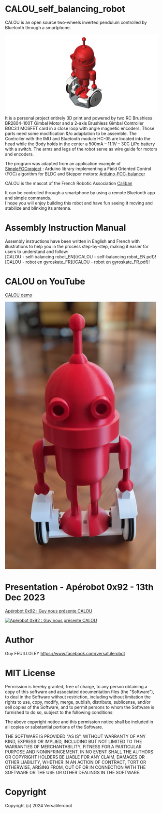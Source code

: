 # CALOU_self_balancing_robot
CALOU is an open source two-wheels inverted pendulum controlled by Bluetooth through a smartphone.

![3D-Calou.png](/img/3D-Calou.png)
It is a personal project entirely 3D print and powered by two RC Brushless BR2804-100T Gimbal Motor and a 2-axis Brushless Gimbal Controller BGC3.1 MOSFET card in a close loop with angle magnetic encoders. Those parts need some modification &/o adaptation to be assemble. The Controller with the IMU and Bluetooth module HC-05 are located into the head while the Body holds in the center a 500mA – 11.1V – 30C LiPo battery with a switch. The arms and legs of the robot serve as wire guide for motors and encoders.

The program was adapted from an application example of [SimpleFOCproject](https://github.com/simplefoc) : Arduino library implementing a Field Oriented Control (FOC) algorithm for BLDC and Stepper motors: [Arduino-FOC-balancer](https://github.com/simplefoc/Arduino-FOC-balancer)

CALOU is the mascot of the French Robotic Association [Caliban](https://www.facebook.com/AssoCaliban)

It can be controlled through a smartphone by using a remote Bluetooth app and simple commands.   
I hope you will enjoy building this robot and have fun seeing it moving and stabilize and blinking its antenna.

# Assembly Instruction Manual

Assembly instructions have been written in English and French with illustrations to help you in the process step-by-step, making it easier for users to understand and follow:  
[CALOU - self-balancing robot_EN](/CALOU - self-balancing robot_EN.pdf)!
[CALOU - robot en gyroskate_FR](/CALOU - robot en gyroskate_FR.pdf)!

# CALOU on YouTube
[CALOU demo](https://youtu.be/TESaMDyrZCY?si=MoILjAsdVkf6BUT1)

[<img src="/img/Photo%20Calou.png" width="500">](https://youtu.be/TESaMDyrZCY?si=MoILjAsdVkf6BUT1)

# Presentation - Apérobot 0x92 - 13th Dec 2023
[Apérobot 0x92 : Guy nous présente CALOU](https://youtu.be/fIwBQCcEI_Y?si=7qKZwHnpSAFOepEM)

[![Apérobot 0x92 : Guy nous présente CALOU](https://i.ytimg.com/vi/fIwBQCcEI_Y/maxresdefault.jpg)](https://youtu.be/fIwBQCcEI_Y?si=7qKZwHnpSAFOepEM)

# Author

Guy FEUILLOLEY
https://www.facebook.com/versat.ilerobot

# MIT License
Permission is hereby granted, free of charge, to any person obtaining a copy of this software and associated documentation files (the "Software"), to deal in the Software without restriction, including without limitation the rights to use, copy, modify, merge, publish, distribute, sublicense, and/or sell copies of the Software, and to permit persons to whom the Software is furnished to do so, subject to the following conditions:

The above copyright notice and this permission notice shall be included in all copies or substantial portions of the Software.

THE SOFTWARE IS PROVIDED "AS IS", WITHOUT WARRANTY OF ANY KIND, EXPRESS OR
IMPLIED, INCLUDING BUT NOT LIMITED TO THE WARRANTIES OF MERCHANTABILITY, FITNESS FOR A PARTICULAR PURPOSE AND NONINFRINGEMENT. IN NO EVENT SHALL THE
AUTHORS OR COPYRIGHT HOLDERS BE LIABLE FOR ANY CLAIM, DAMAGES OR OTHER LIABILITY, WHETHER IN AN ACTION OF CONTRACT, TORT OR OTHERWISE, ARISING FROM, OUT OF OR IN CONNECTION WITH THE SOFTWARE OR THE USE OR OTHER DEALINGS IN THE SOFTWARE.

# Copyright
Copyright (c) 2024 Versatilerobot
